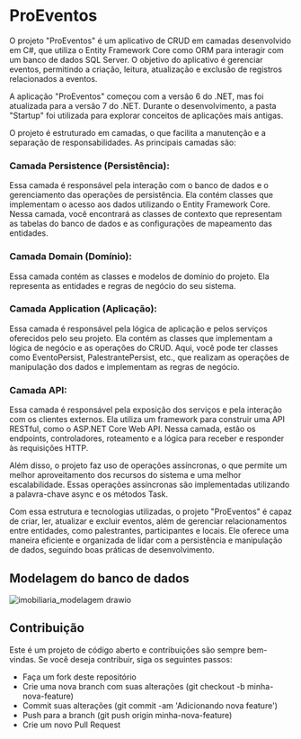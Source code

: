 # ProEventos

O projeto "ProEventos" é um aplicativo de CRUD em camadas desenvolvido em C#, que utiliza o Entity Framework Core como ORM para interagir com um banco de dados SQL Server. O objetivo do aplicativo é gerenciar eventos, permitindo a criação, leitura, atualização e exclusão de registros relacionados a eventos.

A aplicação "ProEventos" começou com a versão 6 do .NET, mas foi atualizada para a versão 7 do .NET. Durante o desenvolvimento, a pasta "Startup" foi utilizada para explorar conceitos de aplicações mais antigas.

O projeto é estruturado em camadas, o que facilita a manutenção e a separação de responsabilidades. As principais camadas são: 

### Camada Persistence (Persistência):

Essa camada é responsável pela interação com o banco de dados e o gerenciamento das operações de persistência.
Ela contém classes que implementam o acesso aos dados utilizando o Entity Framework Core.
Nessa camada, você encontrará as classes de contexto que representam as tabelas do banco de dados e as configurações de mapeamento das entidades.


### Camada Domain (Domínio):

Essa camada contém as classes e modelos de domínio do  projeto.
Ela representa as entidades e regras de negócio do seu sistema.


### Camada Application (Aplicação):

Essa camada é responsável pela lógica de aplicação e pelos serviços oferecidos pelo seu projeto.
Ela contém as classes que implementam a lógica de negócio e as operações do CRUD.
Aqui, você pode ter classes como EventoPersist, PalestrantePersist, etc., que realizam as operações de manipulação dos dados e implementam as regras de negócio.


### Camada API:

Essa camada é responsável pela exposição dos serviços e pela interação com os clientes externos.
Ela utiliza um framework para construir uma API RESTful, como o ASP.NET Core Web API.
Nessa camada, estão os endpoints, controladores, roteamento e a lógica para receber e responder às requisições HTTP.


Além disso, o projeto faz uso de operações assíncronas, o que permite um melhor aproveitamento dos recursos do sistema e uma melhor escalabilidade. Essas operações assíncronas são implementadas utilizando a palavra-chave async e os métodos Task<T>.

Com essa estrutura e tecnologias utilizadas, o projeto "ProEventos" é capaz de criar, ler, atualizar e excluir eventos, além de gerenciar relacionamentos entre entidades, como palestrantes, participantes e locais. Ele oferece uma maneira eficiente e organizada de lidar com a persistência e manipulação de dados, seguindo boas práticas de desenvolvimento.


## Modelagem do banco de dados

![imobiliaria_modelagem drawio](https://user-images.githubusercontent.com/99483009/227316589-15d2a102-364d-4566-9bde-23f5633ed2f1.png)



## Contribuição

Este é um projeto de código aberto e contribuições são sempre bem-vindas. Se você deseja contribuir, siga os seguintes passos:

- Faça um fork deste repositório
- Crie uma nova branch com suas alterações (git checkout -b minha-nova-feature)
- Commit suas alterações (git commit -am 'Adicionando nova feature')
- Push para a branch (git push origin minha-nova-feature)
- Crie um novo Pull Request
